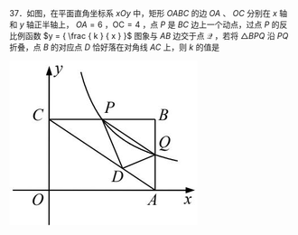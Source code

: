 37．如图，在平面直角坐标系 $x O y$ 中，矩形 $O A B C$ 的边 $O A$ 、 $O C$ 分别在 $x$ 轴和 $y$ 轴正半轴上， $O A { = } 6$ ，OC$= 4$ ，点 $P$ 是 $B C$ 边上一个动点，过点 $P$ 的反比例函数 $y = { \frac { k } { x } }$ 图象与 $A B$ 边交于点 $\mathcal { Q }$ ，若将 $\triangle B P Q$ 沿 $P Q$ 折叠，点 $B$ 的对应点 $D$ 恰好落在对角线 $A C$ 上，则 $k$ 的值是

![](<../../qs_image_DB/专题1-4_一文搞定反比例函数7个模型，13类题型（解析版）_/272dcf4ac9a6b6878e67a23f778657a5885abfdc3c32d57b6dc97ebf9c96658a.jpg>)
